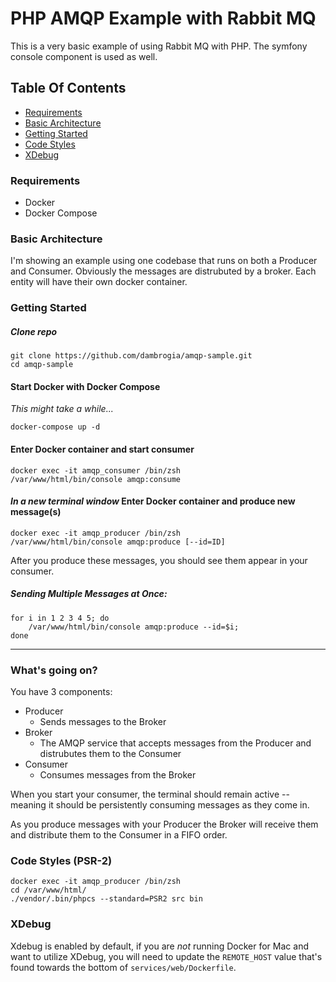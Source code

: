 # PHP AMQP Example with Rabbit MQ
This is a very basic example of using Rabbit MQ with PHP. The symfony console component is used as well.

## Table Of Contents
- [Requirements](#requirements)
- [Basic Architecture](#basic-architecture)
- [Getting Started](#getting-started)
- [Code Styles](#code-styles)
- [XDebug](#xdebug)

### Requirements
- Docker
- Docker Compose

### Basic Architecture

I'm showing an example using one codebase that runs on both a Producer and Consumer. Obviously the messages are distrubuted by a broker. Each entity will have their own docker container.

### Getting Started

##### Clone repo

    git clone https://github.com/dambrogia/amqp-sample.git
    cd amqp-sample

#### Start Docker with Docker Compose
_This might take a while..._

    docker-compose up -d

#### Enter Docker container and start consumer

    docker exec -it amqp_consumer /bin/zsh
    /var/www/html/bin/console amqp:consume

#### _In a new terminal window_ Enter Docker container and produce new message(s)

    docker exec -it amqp_producer /bin/zsh
    /var/www/html/bin/console amqp:produce [--id=ID]

After you produce these messages, you should see them appear in your consumer.

##### Sending Multiple Messages at Once:
    for i in 1 2 3 4 5; do
        /var/www/html/bin/console amqp:produce --id=$i;
    done


___
### What's going on?
You have 3 components:
- Producer
  - Sends messages to the Broker
- Broker
  - The AMQP service that accepts messages from the Producer and distrubutes them to the Consumer
- Consumer
  - Consumes messages from the Broker

When you start your consumer, the terminal should remain active -- meaning it should be persistently consuming messages as they come in.

As you produce messages with your Producer the Broker will receive them and distribute them to the Consumer in a FIFO order.

### Code Styles (PSR-2)

    docker exec -it amqp_producer /bin/zsh
    cd /var/www/html/
    ./vendor/.bin/phpcs --standard=PSR2 src bin

### XDebug

Xdebug is enabled by default, if you are _not_ running Docker for Mac and want to utilize XDebug, you will need to update the `REMOTE_HOST` value that's found towards the bottom of `services/web/Dockerfile`.


